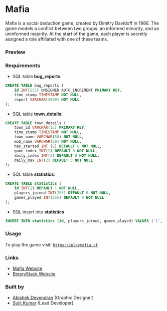 # Mafia

Mafia is a social deduction game, created by Dimitry Davidoff in 1986. The game models a conflict between two groups: an informed minority, and an uninformed majority. At the start of the game, each player is secretly assigned a role affiliated with one of these teams.

### Preview

### Requirements

- SQL table **bug_reports**:
```sql
CREATE TABLE bug_reports (
	id INT(255) UNSIGNED AUTO_INCREMENT PRIMARY KEY,
	time_stamp TIMESTAMP NOT NULL,
	report VARCHAR(2000) NOT NULL
);
```
- SQL table **town_details**:
```sql
CREATE TABLE town_details (
	town_id VARCHAR(15) PRIMARY KEY,
	time_stamp TIMESTAMP NOT NULL,
	town_name VARCHAR(50) NOT NULL,
	mob_name VARCHAR(50) NOT NULL,
	has_started INT (2) DEFAULT 0 NOT NULL,
	game_index INT(2) DEFAULT 0 NOT NULL,
	daily_index INT(2) DEFAULT 0 NOT NULL,
	daily_max INT(2) DEFAULT 3 NOT NULL
);
```
- SQL table **statistics**:
```sql
CREATE TABLE statistics (
	id INT(1) DEFAULT 1 NOT NULL,
	players_joined INT(255) DEFAULT 0 NOT NULL,
	games_played INT(255) DEFAULT 0 NOT NULL
);
```
- SQL insert into **statistics**
```sql
INSERT INTO statistics (id, players_joined, games_played) VALUES ('1', '0', '0');
```

### Usage

To play the game visit: [`https://playmafia.cf`](https://playmafia.cf)

### Links

- [Mafia Website](https://mafia.binarystack.org)
- [BinaryStack Website](https://binarystack.org)

### Built by

- [Abishek Devendran](https://github.com/abishekdevendran) (Graphic Designer)
- [Sujit Kumar](https://github.com/therealsujitk) (Lead Developer)
